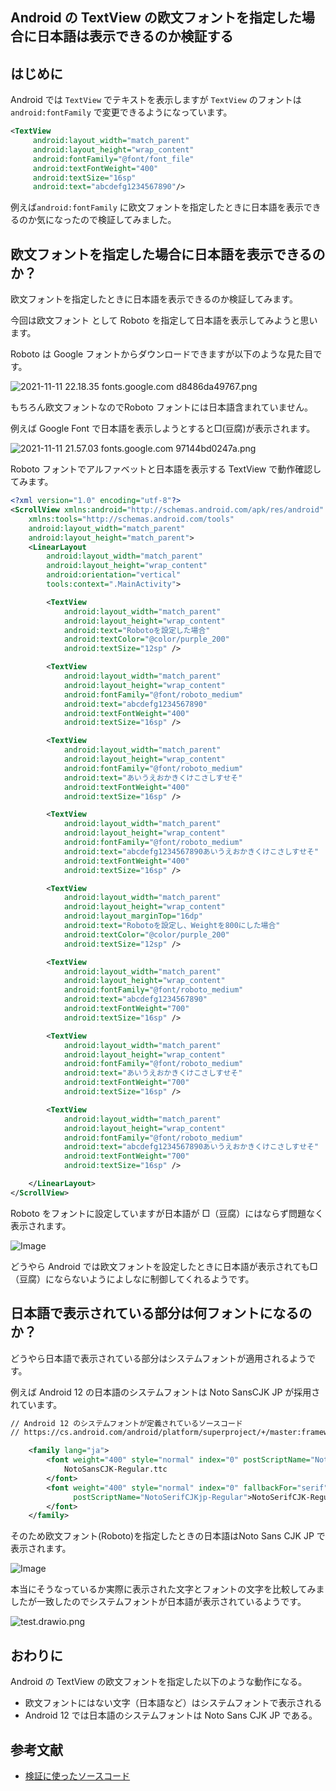 ## Android の TextView の欧文フォントを指定した場合に日本語は表示できるのか検証する

## はじめに

Android では `TextView`  でテキストを表示しますが `TextView`  のフォントは`android:fontFamily` で変更できるようになっています。

```xml
<TextView
     android:layout_width="match_parent"
     android:layout_height="wrap_content"
     android:fontFamily="@font/font_file"
     android:textFontWeight="400"
     android:textSize="16sp"
     android:text="abcdefg1234567890"/>
```

例えば`android:fontFamily` に欧文フォントを指定したときに日本語を表示できるのか気になったので検証してみました。

## 欧文フォントを指定した場合に日本語を表示できるのか？

欧文フォントを指定したときに日本語を表示できるのか検証してみます。

今回は欧文フォント として Roboto を指定して日本語を表示してみようと思います。

Roboto は Google フォントからダウンロードできますが以下のような見た目です。

![2021-11-11 22.18.35 fonts.google.com d8486da49767.png](https://res.craft.do/user/full/3a21bd0e-fe7a-39aa-73ad-b52ef24b655b/doc/E377EE4D-D9D7-46F5-B3EC-182B5BF6AF16/C753BCA5-2997-41F6-9B6E-2E31AB0828A8_2/2021-11-11%2022.18.35%20fonts.google.com%20d8486da49767.png)

もちろん欧文フォントなのでRoboto フォントには日本語含まれていません。

例えば Google Font で日本語を表示しようとすると□(豆腐)が表示されます。

![2021-11-11 21.57.03 fonts.google.com 97144bd0247a.png](https://res.craft.do/user/full/3a21bd0e-fe7a-39aa-73ad-b52ef24b655b/doc/E377EE4D-D9D7-46F5-B3EC-182B5BF6AF16/8CF759BA-CCBF-4055-8441-C470F104BCFA_2/2021-11-11%2021.57.03%20fonts.google.com%2097144bd0247a.png)

Roboto フォントでアルファベットと日本語を表示する TextView で動作確認してみます。

```xml
<?xml version="1.0" encoding="utf-8"?>
<ScrollView xmlns:android="http://schemas.android.com/apk/res/android"
    xmlns:tools="http://schemas.android.com/tools"
    android:layout_width="match_parent"
    android:layout_height="match_parent">
    <LinearLayout
        android:layout_width="match_parent"
        android:layout_height="wrap_content"
        android:orientation="vertical"
        tools:context=".MainActivity">

        <TextView
            android:layout_width="match_parent"
            android:layout_height="wrap_content"
            android:text="Robotoを設定した場合"
            android:textColor="@color/purple_200"
            android:textSize="12sp" />

        <TextView
            android:layout_width="match_parent"
            android:layout_height="wrap_content"
            android:fontFamily="@font/roboto_medium"
            android:text="abcdefg1234567890"
            android:textFontWeight="400"
            android:textSize="16sp" />

        <TextView
            android:layout_width="match_parent"
            android:layout_height="wrap_content"
            android:fontFamily="@font/roboto_medium"
            android:text="あいうえおかきくけこさしすせそ"
            android:textFontWeight="400"
            android:textSize="16sp" />

        <TextView
            android:layout_width="match_parent"
            android:layout_height="wrap_content"
            android:fontFamily="@font/roboto_medium"
            android:text="abcdefg1234567890あいうえおかきくけこさしすせそ"
            android:textFontWeight="400"
            android:textSize="16sp" />

        <TextView
            android:layout_width="match_parent"
            android:layout_height="wrap_content"
            android:layout_marginTop="16dp"
            android:text="Robotoを設定し、Weightを800にした場合"
            android:textColor="@color/purple_200"
            android:textSize="12sp" />

        <TextView
            android:layout_width="match_parent"
            android:layout_height="wrap_content"
            android:fontFamily="@font/roboto_medium"
            android:text="abcdefg1234567890"
            android:textFontWeight="700"
            android:textSize="16sp" />

        <TextView
            android:layout_width="match_parent"
            android:layout_height="wrap_content"
            android:fontFamily="@font/roboto_medium"
            android:text="あいうえおかきくけこさしすせそ"
            android:textFontWeight="700"
            android:textSize="16sp" />

        <TextView
            android:layout_width="match_parent"
            android:layout_height="wrap_content"
            android:fontFamily="@font/roboto_medium"
            android:text="abcdefg1234567890あいうえおかきくけこさしすせそ"
            android:textFontWeight="700"
            android:textSize="16sp" />

    </LinearLayout>
</ScrollView>
```

Roboto をフォントに設定していますが日本語が □（豆腐）にはならず問題なく表示されます。

![Image](https://res.craft.do/user/full/3a21bd0e-fe7a-39aa-73ad-b52ef24b655b/doc/E377EE4D-D9D7-46F5-B3EC-182B5BF6AF16/AA809988-A5C1-4053-A144-B9DADBF6E35C_2/Image)

どうやら Android では欧文フォントを設定したときに日本語が表示されても□（豆腐）にならないようによしなに制御してくれるようです。

## 日本語で表示されている部分は何フォントになるのか？

どうやら日本語で表示されている部分はシステムフォントが適用されるようです。

例えば Android 12 の日本語のシステムフォントは Noto SansCJK JP が採用されています。

```xml
// Android 12 のシステムフォントが定義されているソースコード
// https://cs.android.com/android/platform/superproject/+/master:frameworks/base/data/fonts/fonts.xml?q=fonts.xml&ss=android%2Fplatform%2Fsuperproject

    <family lang="ja">
        <font weight="400" style="normal" index="0" postScriptName="NotoSansCJKjp-Regular">
            NotoSansCJK-Regular.ttc
        </font>
        <font weight="400" style="normal" index="0" fallbackFor="serif"
              postScriptName="NotoSerifCJKjp-Regular">NotoSerifCJK-Regular.ttc
        </font>
    </family>
```

そのため欧文フォント(Roboto)を指定したときの日本語はNoto Sans CJK JP で表示されます。

![Image](https://res.craft.do/user/full/3a21bd0e-fe7a-39aa-73ad-b52ef24b655b/doc/E377EE4D-D9D7-46F5-B3EC-182B5BF6AF16/AA809988-A5C1-4053-A144-B9DADBF6E35C_2/Image)

本当にそうなっているか実際に表示された文字とフォントの文字を比較してみましたが一致したのでシステムフォントが日本語が表示されているようです。

![test.drawio.png](https://res.craft.do/user/full/3a21bd0e-fe7a-39aa-73ad-b52ef24b655b/doc/E377EE4D-D9D7-46F5-B3EC-182B5BF6AF16/EB550BF0-97ED-4E45-AC6E-16A14F6734B0_2/test.drawio.png)

## おわりに

Android の TextView の欧文フォントを指定した以下のような動作になる。

- 欧文フォントにはない文字（日本語など）はシステムフォントで表示される
- Android 12 では日本語のシステムフォントは Noto Sans CJK JP である。

## 参考文献

- [検証に使ったソースコード](https://github.com/kaleidot725-android/system_fonts)


